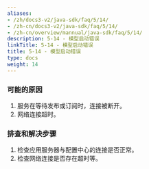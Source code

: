 ```yaml
---
aliases:
- /zh/docs3-v2/java-sdk/faq/5/14/
- /zh-cn/docs3-v2/java-sdk/faq/5/14/
- /zh-cn/overview/mannual/java-sdk/faq/5/14/
description: 5-14 - 模型启动错误
linkTitle: 5-14 - 模型启动错误
title: 5-14 - 模型启动错误
type: docs
weight: 14
---
```







### 可能的原因

1. 服务在等待发布或订阅时，连接被断开。
2. 网络连接超时。

### 排查和解决步骤

1. 检查应用服务器与配置中心的连接是否正常。
2. 检查网络连接是否存在超时等。
